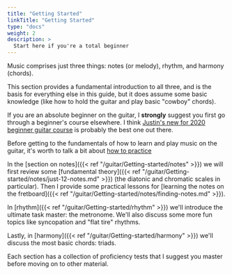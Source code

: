 ```yaml
---
title: "Getting Started"
linkTitle: "Getting Started"
type: "docs"
weight: 2
description: >
  Start here if you're a total beginner
---
```


Music comprises just three things: notes (or melody), rhythm, and harmony (chords).

This section provides a fundamental introduction to all three, and is the basis for everything else in this guide, but it does assume some basic knowledge (like how to hold the guitar and play basic "cowboy" chords).

If you are an absolute beginner on the guitar, I **strongly** suggest you first go through a beginner's course elsewhere. I think [Justin's new for 2020 beginner guitar course](https://www.justinguitar.com/categories/beginner-guitar-lessons-grade-1) is probably the best one out there.

Before getting to the fundamentals of how to learn and play music on the guitar, it's worth to talk a bit about [how to practice](#TODO)

In the [section on notes]({{< ref "/guitar/Getting-started/notes" >}}) we will first review some [fundamental theory]({{< ref "/guitar/Getting-started/notes/just-12-notes.md" >}}) (the diatonic and chromatic scales in particular). Then I provide some practical lessons for [learning the notes on the fretboard]({{< ref "/guitar/Getting-started/notes/finding-notes.md" >}}).

In [rhythm]({{< ref "/guitar/Getting-started/rhythm" >}}) we'll introduce the ultimate task master: the metronome. We'll also discuss some more fun topics like syncopation and "flat tire" rhythms.

Lastly, in [harmony]({{< ref "/guitar/Getting-started/harmony" >}}) we'll discuss the most basic chords: triads.

Each section has a collection of proficiency tests that I suggest you master before moving on to other material.
